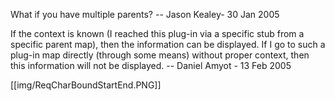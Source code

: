 What if you have multiple parents? -- Jason Kealey- 30 Jan 2005

If the context is known (I reached this plug-in via a specific stub from a specific parent map), then the information can be displayed. If I go to such a plug-in map directly (through some means) without proper context, then this information will not be displayed. -- Daniel Amyot - 13 Feb 2005 

[[img/ReqCharBoundStartEnd.PNG]]